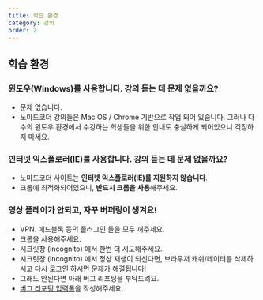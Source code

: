 ```yaml
---
title: 학습 환경
category: 강의
order: 2
---
```


## 학습 환경

### 윈도우(Windows)를 사용합니다. 강의 듣는 데 문제 없을까요?

- 문제 없습니다.
- 노마드코더 강의들은 Mac OS / Chrome 기반으로 작업 되어 있습니다. 그러나 다수의 윈도우 환경에서 수강하는 학생들을 위한 안내도 충실하게 되어있으니 걱정하지 마세요.


### 인터넷 익스플로러(IE)를 사용합니다. 강의 듣는 데 문제 없을까요?

- 노마드코더 사이트는 **인터넷 익스플로러(IE)를 지원하지 않습니다**.
- 크롬에 최적화되어있으니, **반드시 크롬을 사용**해주세요.


### 영상 플레이가 안되고, 자꾸 버퍼링이 생겨요!

- VPN. 애드블록 등의 플러그인 들을 모두 꺼주세요. 
- 크롬을 사용해주세요.
- 시크릿창 (incognito) 에서 한번 더 시도해주세요.
- 시크릿창 (incognito) 에서 정상 재생이 되신다면, 브라우저 캐쉬/데이터를 삭제하시고 다시 로그인 하시면 문제가 해결됩니다!
- 그래도 안된다면 아래 버그 리포팅을 부탁드려요.
- [버그 리포팅 입력폼](https://docs.google.com/forms/d/e/1FAIpQLSdBoHiugfWhqbpHhv-Ex177oVTUID-nEHvfPs083G4b0JK9eQ/viewform)을 작성해주세요.

